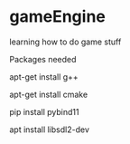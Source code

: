 # gameEngine
learning how to do game stuff


Packages needed

apt-get install g++

apt-get install cmake

pip install pybind11

apt install libsdl2-dev
